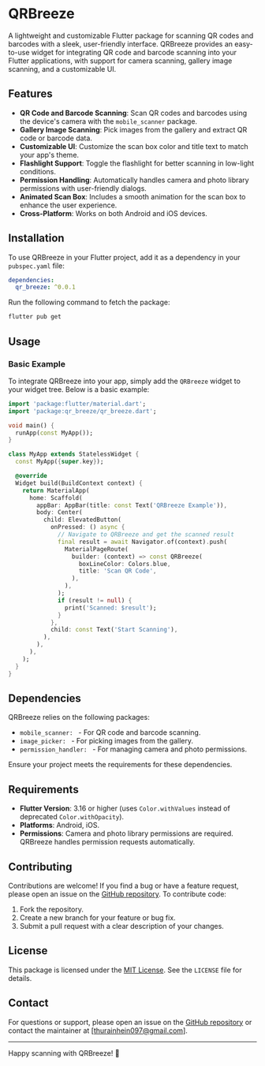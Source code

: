 # QRBreeze

A lightweight and customizable Flutter package for scanning QR codes and barcodes with a sleek, user-friendly interface. QRBreeze provides an easy-to-use widget for integrating QR code and barcode scanning into your Flutter applications, with support for camera scanning, gallery image scanning, and a customizable UI.

## Features

- **QR Code and Barcode Scanning**: Scan QR codes and barcodes using the device's camera with the `mobile_scanner` package.
- **Gallery Image Scanning**: Pick images from the gallery and extract QR code or barcode data.
- **Customizable UI**: Customize the scan box color and title text to match your app's theme.
- **Flashlight Support**: Toggle the flashlight for better scanning in low-light conditions.
- **Permission Handling**: Automatically handles camera and photo library permissions with user-friendly dialogs.
- **Animated Scan Box**: Includes a smooth animation for the scan box to enhance the user experience.
- **Cross-Platform**: Works on both Android and iOS devices.

## Installation

To use QRBreeze in your Flutter project, add it as a dependency in your `pubspec.yaml` file:

```yaml
dependencies:
  qr_breeze: ^0.0.1
```

Run the following command to fetch the package:

```bash
flutter pub get
```

## Usage

### Basic Example

To integrate QRBreeze into your app, simply add the `QRBreeze` widget to your widget tree. Below is a basic example:

```dart
import 'package:flutter/material.dart';
import 'package:qr_breeze/qr_breeze.dart';

void main() {
  runApp(const MyApp());
}

class MyApp extends StatelessWidget {
  const MyApp({super.key});

  @override
  Widget build(BuildContext context) {
    return MaterialApp(
      home: Scaffold(
        appBar: AppBar(title: const Text('QRBreeze Example')),
        body: Center(
          child: ElevatedButton(
            onPressed: () async {
              // Navigate to QRBreeze and get the scanned result
              final result = await Navigator.of(context).push(
                MaterialPageRoute(
                  builder: (context) => const QRBreeze(
                    boxLineColor: Colors.blue,
                    title: 'Scan QR Code',
                  ),
                ),
              );
              if (result != null) {
                print('Scanned: $result');
              }
            },
            child: const Text('Start Scanning'),
          ),
        ),
      ),
    );
  }
}
```


## Dependencies

QRBreeze relies on the following packages:
- `mobile_scanner: ` - For QR code and barcode scanning.
- `image_picker: ` - For picking images from the gallery.
- `permission_handler: ` - For managing camera and photo permissions.

Ensure your project meets the requirements for these dependencies.

## Requirements

- **Flutter Version**: 3.16 or higher (uses `Color.withValues` instead of deprecated `Color.withOpacity`).
- **Platforms**: Android, iOS.
- **Permissions**: Camera and photo library permissions are required. QRBreeze handles permission requests automatically.

## Contributing

Contributions are welcome! If you find a bug or have a feature request, please open an issue on the [GitHub repository](https://github.com/thurain11/qr_breeze_package.git). To contribute code:

1. Fork the repository.
2. Create a new branch for your feature or bug fix.
3. Submit a pull request with a clear description of your changes.

## License

This package is licensed under the [MIT License](LICENSE). See the `LICENSE` file for details.

## Contact

For questions or support, please open an issue on the [GitHub repository](https://github.com/thurain11/qr_breeze_package) or contact the maintainer at [thurainhein097@gmail.com].

---

Happy scanning with QRBreeze! 🚀